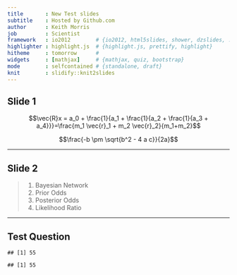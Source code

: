 ```yaml
---
title       : New Test slides
subtitle    : Hosted by Github.com
author      : Keith Morris
job         : Scientist
framework   : io2012        # {io2012, html5slides, shower, dzslides, ...}
highlighter : highlight.js  # {highlight.js, prettify, highlight}
hitheme     : tomorrow      # 
widgets     : [mathjax]     # {mathjax, quiz, bootstrap}
mode        : selfcontained # {standalone, draft}
knit        : slidify::knit2slides
---
```


## Slide 1

$$\vec{R}x = a_0 + \frac{1}{a_1 + \frac{1}{a_2 + \frac{1}{a_3 + a_4}}}=\frac{m_1 \vec{r}_1 + m_2 \vec{r}_2}{m_1+m_2}$$

$$\frac{-b \pm \sqrt{b^2 - 4 a c}}{2a}$$

---

## Slide 2

> 1. Bayesian Network
> 2. Prior Odds
> 3. Posterior Odds
> 4. Likelihood Ratio

---

## Test Question


```
## [1] 55
```

```
## [1] 55
```


